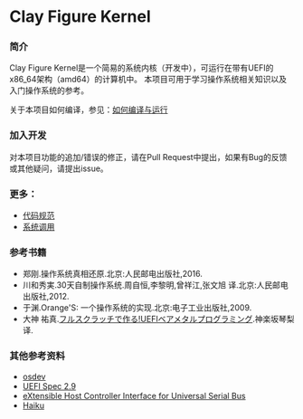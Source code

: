 # Clay Figure Kernel

### 简介
Clay Figure Kernel是一个简易的系统内核（开发中），可运行在带有UEFI的x86_64架构（amd64）的计算机中。
本项目可用于学习操作系统相关知识以及入门操作系统的参考。

关于本项目如何编译，参见：[如何编译与运行](docs/index.md)

### 加入开发
对本项目功能的追加/错误的修正，请在Pull Request中提出，如果有Bug的反馈或其他疑问，请提出issue。

### 更多：
* [代码规范](docs/system/coding_style.md)
* [系统调用](docs/system/syscall.md)

### 参考书籍
* 郑刚.操作系统真相还原.北京:人民邮电出版社,2016.
* 川和秀実.30天自制操作系统.周自恒,李黎明,曾祥江,张文旭 译.北京:人民邮电出版社,2012.
* 于渊.Orange'S: 一个操作系统的实现.北京:电子工业出版社,2009.
* 大神 祐真.[フルスクラッチで作る!UEFIベアメタルプログラミング](https://kagurazakakotori.github.io/ubmp-cn/).神楽坂琴梨 译.

### 其他参考资料
* [osdev](https://wiki.osdev.org)
* [UEFI Spec 2.9](https://uefi.org/)
* [eXtensible Host Controller Interface for Universal Serial Bus](https://www.intel.com/content/dam/www/public/us/en/documents/technical-specifications/extensible-host-controler-interface-usb-xhci.pdf)
* [Haiku](https://github.com/haiku/haiku)